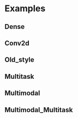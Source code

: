 # Examples

## Dense

## Conv2d

## Old_style

## Multitask

## Multimodal

## Multimodal_Multitask
